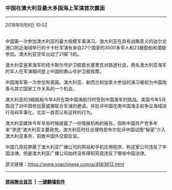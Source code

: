### 中国在澳大利亚最大多国海上军演首次露面
------------------------

<div class="published">
 <span class="date" title="中国时间">
  <time datetime="2018-09-09T10:02:52+08:00">
   2018年9月9日 10:02
  </time>
 </span>
</div>
<br/>
<div class="wsw">
 <p>
  中国第一次参加澳大利亚的最大规模军事演习。澳大利亚在具有战略意义的达尔文港口附近海域举行的卡卡杜军演有来自27个国家的3000多军人和23艘舰船和潜艇参加。澳大利亚空军出动了21架飞机。
 </p>
 <p>
  澳大利亚皇家海军的纽卡斯尔号护卫舰舰长塞里克对路透社说，两名澳大利亚海军的军人在军演期间登上中国的黄山号护卫舰观摩。
 </p>
 <p>
  中国海军第一次参加有美国、澳大利亚、新西兰和加拿大参加的演习被视为中国改善与其它国家工作关系的一个机会。
 </p>
 <p>
  澳大利亚的3艘舰船今年4月在南中国海航行时受到中国海军的挑战。美国今年5月取消了对中国参加夏威夷联合军演的邀请，并批评中国在南中国海主权争议海域进行岛屿军事化。北京一直否认有这样的行为。
 </p>
 <p>
  澳大利亚媒体今年早些时候披露了一份情报机构的报告，指称中国共产党多年来“渗透”澳大利亚主要政党。澳大利亚时任总理特恩布尔批评中国试图“秘密”介入澳大利亚事务，招致中国外交部反驳。
 </p>
 <p>
  中国几周前屏蔽了澳大利亚广播公司的网站和手机应用程序，称这家公司违反了中国法律。但是澳大利亚广播公司始终没有得知究竟违反了哪些中国法律。
 </p>
</div>

原文链接：https://www.voachinese.com/a/4563612.html


------------------------
#### [禁闻聚合首页](https://github.com/gfw-breaker/banned-news/blob/master/README.md) &nbsp;|&nbsp;  [一键翻墙软件](https://github.com/gfw-breaker/nogfw/blob/master/README.md)